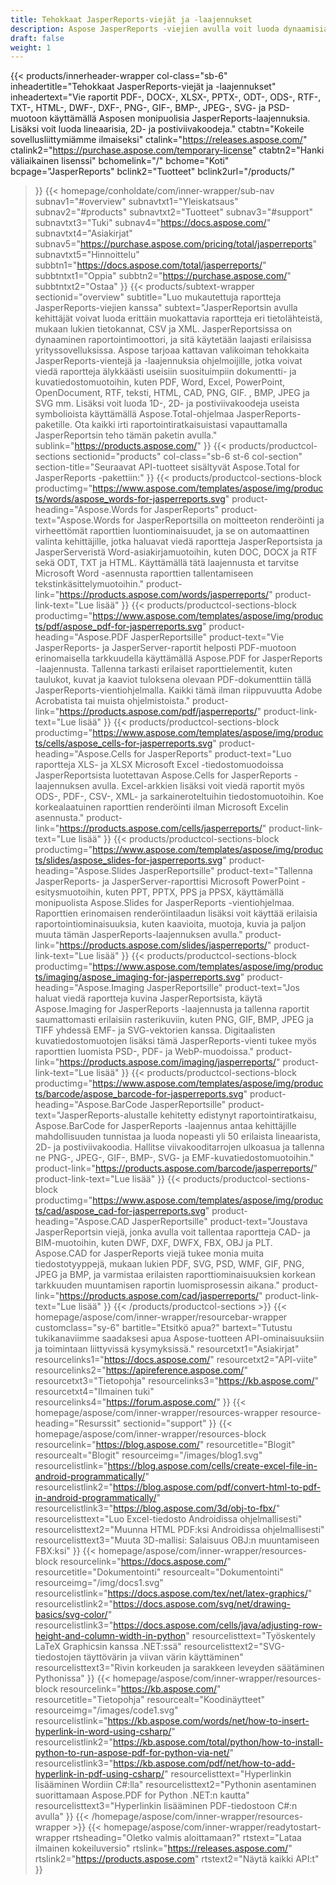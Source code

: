 ```yaml
---
title: Tehokkaat JasperReports-viejät ja -laajennukset
description: Aspose JasperReports -viejien avulla voit luoda dynaamisia raportteja PDF-, Word-, Excel-, PowerPoint-, PNG-, GIF-, JPEG-, CAD- ja SVG-muodoissa sekä 1D- ja 2D-viivakoodeilla.
draft: false
weight: 1
---
```

{{< products/innerheader-wrapper col-class="sb-6"
  inheadertitle="Tehokkaat JasperReports-viejät ja -laajennukset"
  inheadertext="Vie raportit PDF-, DOCX-, XLSX-, PPTX-, ODT-, ODS-, RTF-, TXT-, HTML-, DWF-, DXF-, PNG-, GIF-, BMP-, JPEG-, SVG- ja PSD-muotoon käyttämällä Asposen monipuolisia JasperReports-laajennuksia. Lisäksi voit luoda lineaarisia, 2D- ja postiviivakoodeja."
  ctabtn="Kokeile sovellusliittymiämme ilmaiseksi"
  ctalink="https://releases.aspose.com/"
  ctalink2="https://purchase.aspose.com/temporary-license"
  ctabtn2="Hanki väliaikainen lisenssi"
  bchomelink="/"
  bchome="Koti"
  bcpage="JasperReports"
  bclink2="Tuotteet"
  bclink2url="/products/"
  >}}
  {{< homepage/conholdate/com/inner-wrapper/sub-nav 
subnav1="#overview"
subnavtxt1="Yleiskatsaus" 
subnav2="#products"
subnavtxt2="Tuotteet" 
subnav3="#support"
subnavtxt3="Tuki" 
subnav4="https://docs.aspose.com/"
subnavtxt4="Asiakirjat" 
subnav5="https://purchase.aspose.com/pricing/total/jasperreports"
subnavtxt5="Hinnoittelu" 
subbtn1="https://docs.aspose.com/total/jasperreports/"
subbtntxt1="Oppia"
subbtn2="https://purchase.aspose.com/"
subbtntxt2="Ostaa"
>}}
   {{< products/subtext-wrapper
   sectionid="overview" 
   subtitle="Luo mukautettuja raportteja JasperReports-viejien kanssa"
   subtext="JasperReportsin avulla kehittäjät voivat luoda erittäin muokattavia raportteja eri tietolähteistä, mukaan lukien tietokannat, CSV ja XML. JasperReportsissa on dynaaminen raportointimoottori, ja sitä käytetään laajasti erilaisissa yrityssovelluksissa. Aspose tarjoaa kattavan valikoiman tehokkaita JasperReports-vientejä ja -laajennuksia ohjelmoijille, jotka voivat viedä raportteja älykkäästi useisiin suosituimpiin dokumentti- ja kuvatiedostomuotoihin, kuten PDF, Word, Excel, PowerPoint, OpenDocument, RTF, teksti, HTML, CAD, PNG, GIF. , BMP, JPEG ja SVG mm. Lisäksi voit luoda 1D-, 2D- ja postiviivakoodeja useista symbolioista käyttämällä Aspose.Total-ohjelmaa JasperReports-paketille. Ota kaikki irti raportointiratkaisuistasi vapauttamalla JasperReportsin teho tämän paketin avulla."
   sublink="https://products.aspose.com/"
   >}} 
{{< products/productcol-sections
sectionid="products" 
col-class="sb-6 st-6 col-section"
section-title="Seuraavat API-tuotteet sisältyvät Aspose.Total for JasperReports -pakettiin:"
>}}
{{< products/productcol-sections-block
productimg="https://www.aspose.com/templates/aspose/img/products/words/aspose_words-for-jasperreports.svg"
product-heading="Aspose.Words for JasperReports"
product-text="Aspose.Words for JasperReportsilla on moitteeton renderöinti ja virheettömät raporttien luontiominaisuudet, ja se on automaattinen valinta kehittäjille, jotka haluavat viedä raportteja JasperReportsista ja JasperServeristä Word-asiakirjamuotoihin, kuten DOC, DOCX ja RTF sekä ODT, TXT ja HTML. Käyttämällä tätä laajennusta et tarvitse Microsoft Word -asennusta raporttien tallentamiseen tekstinkäsittelymuotoihin."
product-link="https://products.aspose.com/words/jasperreports/"
product-link-text="Lue lisää"
>}}
{{< products/productcol-sections-block
productimg="https://www.aspose.com/templates/aspose/img/products/pdf/aspose_pdf-for-jasperreports.svg"
product-heading="Aspose.PDF JasperReportsille"
product-text="Vie JasperReports- ja JasperServer-raportit helposti PDF-muotoon erinomaisella tarkkuudella käyttämällä Aspose.PDF for JasperReports -laajennusta. Tallenna tarkasti erilaiset raporttielementit, kuten taulukot, kuvat ja kaaviot tuloksena olevaan PDF-dokumenttiin tällä JasperReports-vientiohjelmalla. Kaikki tämä ilman riippuvuutta Adobe Acrobatista tai muista ohjelmistoista."
product-link="https://products.aspose.com/pdf/jasperreports/"
product-link-text="Lue lisää"
>}}
{{< products/productcol-sections-block
productimg="https://www.aspose.com/templates/aspose/img/products/cells/aspose_cells-for-jasperreports.svg"
product-heading="Aspose.Cells for JasperReports"
product-text="Luo raportteja XLS- ja XLSX Microsoft Excel -tiedostomuodoissa JasperReportsista luotettavan Aspose.Cells for JasperReports -laajennuksen avulla. Excel-arkkien lisäksi voit viedä raportit myös ODS-, PDF-, CSV-, XML- ja sarkaineroteltuihin tiedostomuotoihin. Koe korkealaatuinen raporttien renderöinti ilman Microsoft Excelin asennusta."
product-link="https://products.aspose.com/cells/jasperreports/"
product-link-text="Lue lisää"
>}}
{{< products/productcol-sections-block
productimg="https://www.aspose.com/templates/aspose/img/products/slides/aspose_slides-for-jasperreports.svg"
product-heading="Aspose.Slides JasperReportsille"
product-text="Tallenna JasperReports- ja JasperServer-raporttisi Microsoft PowerPoint -esitysmuotoihin, kuten PPT, PPTX, PPS ja PPSX, käyttämällä monipuolista Aspose.Slides for JasperReports -vientiohjelmaa. Raporttien erinomaisen renderöintilaadun lisäksi voit käyttää erilaisia raportointiominaisuuksia, kuten kaavioita, muotoja, kuvia ja paljon muuta tämän JasperReports-laajennuksen avulla."
product-link="https://products.aspose.com/slides/jasperreports/"
product-link-text="Lue lisää"
>}}
{{< products/productcol-sections-block
productimg="https://www.aspose.com/templates/aspose/img/products/imaging/aspose_imaging-for-jasperreports.svg"
product-heading="Aspose.Imaging JasperReportsille"
product-text="Jos haluat viedä raportteja kuvina JasperReportsista, käytä Aspose.Imaging for JasperReports -laajennusta ja tallenna raportit saumattomasti erilaisiin rasterikuviin, kuten PNG, GIF, BMP, JPEG ja TIFF yhdessä EMF- ja SVG-vektorien kanssa. Digitaalisten kuvatiedostomuotojen lisäksi tämä JasperReports-vienti tukee myös raporttien luomista PSD-, PDF- ja WebP-muodoissa."
product-link="https://products.aspose.com/imaging/jasperreports/"
product-link-text="Lue lisää"
>}}
{{< products/productcol-sections-block
productimg="https://www.aspose.com/templates/aspose/img/products/barcode/aspose_barcode-for-jasperreports.svg"
product-heading="Aspose.BarCode JasperReportsille"
product-text="JasperReports-alustalle kehitetty edistynyt raportointiratkaisu, Aspose.BarCode for JasperReports -laajennus antaa kehittäjille mahdollisuuden tunnistaa ja luoda nopeasti yli 50 erilaista lineaarista, 2D- ja postiviivakoodia. Hallitse viivakooditarrojen ulkoasua ja tallenna ne PNG-, JPEG-, GIF-, BMP-, SVG- ja EMF-kuvatiedostomuotoihin."
product-link="https://products.aspose.com/barcode/jasperreports/"
product-link-text="Lue lisää"
>}} 
{{< products/productcol-sections-block
productimg="https://www.aspose.com/templates/aspose/img/products/cad/aspose_cad-for-jasperreports.svg"
product-heading="Aspose.CAD JasperReportsille"
product-text="Joustava JasperReportsin viejä, jonka avulla voit tallentaa raportteja CAD- ja BIM-muotoihin, kuten DWF, DXF, DWFX, FBX, OBJ ja PLT. Aspose.CAD for JasperReports viejä tukee monia muita tiedostotyyppejä, mukaan lukien PDF, SVG, PSD, WMF, GIF, PNG, JPEG ja BMP, ja varmistaa erilaisten raporttiominaisuuksien korkean tarkkuuden muuntamisen raportin luomisprosessin aikana."
product-link="https://products.aspose.com/cad/jasperreports/"
product-link-text="Lue lisää"
>}}
{{< /products/productcol-sections >}}
{{< homepage/aspose/com/inner-wrapper/resourcebar-wrapper
customclass="sy-6"
bartitle="Etsitkö apua?"
bartext="Tutustu tukikanaviimme saadaksesi apua Aspose-tuotteen API-ominaisuuksiin ja toimintaan liittyvissä kysymyksissä."
resourcetxt1="Asiakirjat"
resourcelinks1="https://docs.aspose.com/"
resourcetxt2="API-viite"
resourcelinks2="https://apireference.aspose.com/"
resourcetxt3="Tietopohja"
resourcelinks3="https://kb.aspose.com/"
resourcetxt4="Ilmainen tuki"
resourcelinks4="https://forum.aspose.com/"
>}}
{{< homepage/aspose/com/inner-wrapper/resources-wrapper
resource-heading="Resurssit"
sectionid="support"
>}}
{{< homepage/aspose/com/inner-wrapper/resources-block 
resourcelink="https://blog.aspose.com/"
resourcetitle="Blogit"
resourcealt="Blogit"
resourceimg="/images/blog1.svg"
resourcelistlink="https://blog.aspose.com/cells/create-excel-file-in-android-programmatically/" 
resourcelistlink2="https://blog.aspose.com/pdf/convert-html-to-pdf-in-android-programmatically/" 
resourcelistlink3="https://blog.aspose.com/3d/obj-to-fbx/"
resourcelisttext="Luo Excel-tiedosto Androidissa ohjelmallisesti"
resourcelisttext2="Muunna HTML PDF:ksi Androidissa ohjelmallisesti"
resourcelisttext3="Muuta 3D-mallisi: Salaisuus OBJ:n muuntamiseen FBX:ksi"
>}}
{{< homepage/aspose/com/inner-wrapper/resources-block 
resourcelink="https://docs.aspose.com/"
resourcetitle="Dokumentointi"
resourcealt="Dokumentointi"
resourceimg="/img/docs1.svg"
resourcelistlink="https://docs.aspose.com/tex/net/latex-graphics/" 
resourcelistlink2="https://docs.aspose.com/svg/net/drawing-basics/svg-color/" 
resourcelistlink3="https://docs.aspose.com/cells/java/adjusting-row-height-and-column-width-in-python"
resourcelisttext="Työskentely LaTeX Graphicsin kanssa .NET:ssä"
resourcelisttext2="SVG-tiedostojen täyttövärin ja viivan värin käyttäminen"
resourcelisttext3="Rivin korkeuden ja sarakkeen leveyden säätäminen Pythonissa"
>}}
{{< homepage/aspose/com/inner-wrapper/resources-block 
resourcelink="https://kb.aspose.com/"
resourcetitle="Tietopohja"
resourcealt="Koodinäytteet"
resourceimg="/images/code1.svg"
resourcelistlink="https://kb.aspose.com/words/net/how-to-insert-hyperlink-in-word-using-csharp/" 
resourcelistlink2="https://kb.aspose.com/total/python/how-to-install-python-to-run-aspose-pdf-for-python-via-net/" 
resourcelistlink3="https://kb.aspose.com/pdf/net/how-to-add-hyperlink-in-pdf-using-csharp/"
resourcelisttext="Hyperlinkin lisääminen Wordiin C#:lla"
resourcelisttext2="Pythonin asentaminen suorittamaan Aspose.PDF for Python .NET:n kautta"
resourcelisttext3="Hyperlinkin lisääminen PDF-tiedostoon C#:n avulla"
>}}
{{< /homepage/aspose/com/inner-wrapper/resources-wrapper >}}
{{< homepage/aspose/com/inner-wrapper/readytostart-wrapper
rtsheading="Oletko valmis aloittamaan?"
rtstext="Lataa ilmainen kokeiluversio"
rtslink="https://releases.aspose.com/"
rtslink2="https://products.aspose.com"
rtstext2="Näytä kaikki API:t"
>}}
